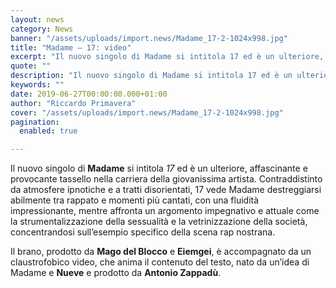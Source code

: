 ```yaml
---
layout: news
category: News
banner: "/assets/uploads/import.news/Madame_17-2-1024x998.jpg"
title: "Madame – 17: video"
excerpt: "Il nuovo singolo di Madame si intitola 17 ed è un ulteriore, affascinante e provocante tassello nella carriera della giovanissima artista. Contraddistinto da atmosfere ipnotiche e a tratti disorientati, 17 vede Madame destreggiarsi abilmente tra rappato e momenti più cantati, con una fluidità impressionante, mentre affronta un argomento impegnativo e attuale come la strumentalizzazione della [&hellip"
quote: ""
description: "Il nuovo singolo di Madame si intitola 17 ed è un ulteriore, affascinante e provocante tassello nella carriera della giovanissima artista. Contraddistinto da atmosfere ipnotiche e a tratti disorientati, 17 vede Madame destreggiarsi abilmente tra rappato e momenti più cantati, con una fluidità impressionante, mentre affronta un argomento impegnativo e attuale come la strumentalizzazione della [&hellip"
keywords: ""
date: 2019-06-27T00:00:00.000+01:00
author: "Riccardo Primavera"
cover: "/assets/uploads/import.news/Madame_17-2-1024x998.jpg"
pagination:
  enabled: true

---
```


Il nuovo singolo di **Madame** si intitola _17_ ed è un ulteriore, affascinante e provocante tassello nella carriera della giovanissima artista. Contraddistinto da atmosfere ipnotiche e a tratti disorientati, 17 vede Madame destreggiarsi abilmente tra rappato e momenti più cantati, con una fluidità impressionante, mentre affronta un argomento impegnativo e attuale come la strumentalizzazione della sessualità e la vetrinizzazione della società, concentrandosi sull’esempio specifico della scena rap nostrana.

Il brano, prodotto da **Mago del Blocco** e **Eiemgei**, è accompagnato da un claustrofobico video, che anima il contenuto del testo, nato da un’idea di Madame e **Nueve** e prodotto da **Antonio Zappadù**.